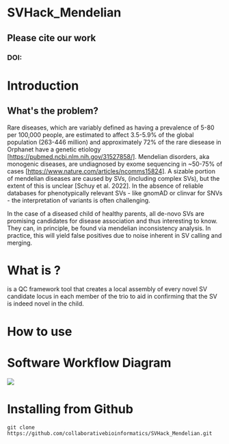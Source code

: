 # SVHack_Mendelian

## Please cite our work

### DOI:

# Introduction

## What's the problem?

Rare diseases, which are variably defined as having a prevalence of 5-80 per 100,000 people, are estimated to affect 3.5-5.9% of the global population (263-446 million) and approximately 72% of the rare diesease in Orphanet have a genetic etiology [https://pubmed.ncbi.nlm.nih.gov/31527858/]. Mendelian disorders, aka monogenic diseases, are undiagnosed by exome sequencing in ~50-75% of cases [https://www.nature.com/articles/ncomms15824]. A sizable portion of mendelian diseases are caused by SVs, (including complex SVs), but the extent of this is unclear [Schuy et al. 2022]. In the absence of reliable databases for phenotypically relevant SVs - like gnomAD or clinvar for SNVs - the interpretation of variants is often challenging.

In the case of a diseased child of healthy parents, all de-novo SVs are promising candidates for disease association and thus interesting to know. They can, in principle, be found via mendelian inconsistency analysis. In practice, this will yield false positives due to noise inherent in SV calling and merging. 

# What is <this software>?

<This software> is a QC framework tool that creates a local assembly of every novel SV candidate locus in each member of the trio to aid in confirming that the SV is indeed novel in the child.

# How to use <this software>

# Software Workflow Diagram

<img src="https://github.com/collaborativebioinformatics/SVHack_Mendelian/blob/jdh/SVHack_Mendelian_overview.drawio.png">

# Installing <this software> from Github

`git clone https://github.com/collaborativebioinformatics/SVHack_Mendelian.git`  


